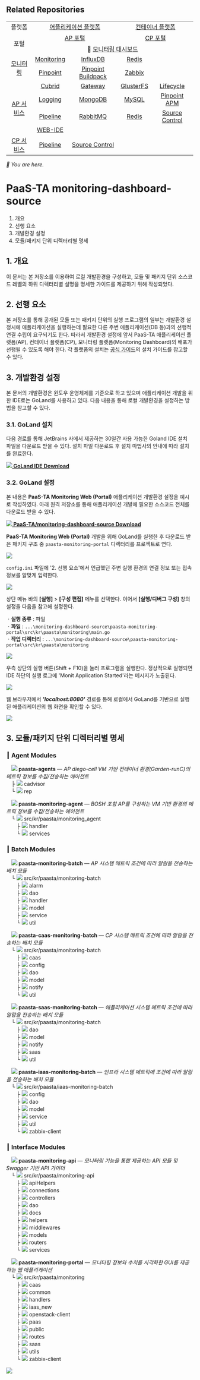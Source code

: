 ## Related Repositories
<table>
  <tr>
    <td colspan=2 align=center>플랫폼</td>
    <td colspan=2 align=center><a href="https://github.com/PaaS-TA/paasta-deployment">어플리케이션 플랫폼</a></td>
    <td colspan=2 align=center><a href="https://github.com/PaaS-TA/paas-ta-container-platform">컨테이너 플랫폼</a></td>
  </tr>
  <tr>
    <td colspan=2 rowspan=2 align=center>포털</td>
    <td colspan=2 align=center><a href="https://github.com/PaaS-TA/portal-deployment">AP 포털</a></td>
    <td colspan=2 align=center><a href="https://github.com/PaaS-TA/container-platform-portal-release">CP 포털</a></td>
  </tr>
  <tr align=center>
    <td colspan=4>🚩 <a href="https://github.com/PaaS-TA/monitoring-dashboard-source">모니터링 대시보드</a></td>
  </tr>
  <tr align=center>
    <td rowspan=2 colspan=2><a href="https://github.com/PaaS-TA/monitoring-deployment">모니터링</a></td>
    <td><a href="https://github.com/PaaS-TA/monitoring-dashboard-release">Monitoring</a></td>
    <td><a href="https://github.com/PaaS-TA/monitoring-influxdb-release">InfluxDB</a></td>
    <td><a href="https://github.com/PaaS-TA/monitoring-redis-release">Redis</a></td>
    <td></td>
  </tr>
  <tr align=center>
    <td><a href="https://github.com/PaaS-TA/monitoring-pinpoint-release">Pinpoint</td>
    <td><a href="https://github.com/PaaS-TA/monitoring-pinpoint-buildpack">Pinpoint Buildpack</td>
    <td><a href="https://github.com/PaaS-TA/monitoring-zabbix-release">Zabbix</a></td>
    <td></td>
  </tr>
  </tr>
  <tr align=center>
    <td rowspan=4 colspan=2><a href="https://github.com/PaaS-TA/service-deployment">AP 서비스</a></td>
    <td><a href="https://github.com/PaaS-TA/PAAS-TA-CUBRID-RELEASE">Cubrid</a></td>
    <td><a href="https://github.com/PaaS-TA/PAAS-TA-API-GATEWAY-SERVICE-RELEASE">Gateway</a></td>
    <td><a href="https://github.com/PaaS-TA/PAAS-TA-GLUSTERFS-RELEASE">GlusterFS</a></td>
    <td><a href="https://github.com/PaaS-TA/PAAS-TA-APP-LIFECYCLE-SERVICE-RELEASE">Lifecycle</a></td>
  </tr>
  <tr align=center>
    <td><a href="https://github.com/PaaS-TA/PAAS-TA-LOGGING-SERVICE-RELEASE">Logging</a></td>
    <td><a href="https://github.com/PaaS-TA/PAAS-TA-MONGODB-SHARD-RELEASE">MongoDB</a></td>
    <td><a href="https://github.com/PaaS-TA/PAAS-TA-MYSQL-RELEASE">MySQL</a></td>
    <td><a href="https://github.com/PaaS-TA/PAAS-TA-PINPOINT-RELEASE">Pinpoint APM</a></td>
  </tr>
  <tr align=center>
    <td><a href="https://github.com/PaaS-TA/PAAS-TA-DELIVERY-PIPELINE-RELEASE">Pipeline</a></td>
    <td align=center><a href="https://github.com/PaaS-TA/rabbitmq-release">RabbitMQ</a></td>
    <td><a href="https://github.com/PaaS-TA/PAAS-TA-ON-DEMAND-REDIS-RELEASE">Redis</a></td>
    <td><a href="https://github.com/PaaS-TA/PAAS-TA-SOURCE-CONTROL-RELEASE">Source Control</a></td>
  </tr>
  <tr align=center>
    <td><a href="https://github.com/PaaS-TA/PAAS-TA-WEB-IDE-RELEASE-NEW">WEB-IDE</a></td>
    <td></td>
    <td></td>
    <td></td>
  </tr>
  <tr align=center>
    <td rowspan=1 colspan=2><a href="https://github.com/PaaS-TA/paas-ta-container-platform-deployment">CP 서비스</a></td>
    <td><a href="https://github.com/PaaS-TA/container-platform-pipeline-release">Pipeline</a></td>
    <td><a href="https://github.com/PaaS-TA/container-platform-source-control-release">Source Control</a></td>
    <td></td>
    <td></td>
  </tr>
</table>
<i>🚩 You are here.</i>


# PaaS-TA monitoring-dashboard-source
1. 개요
2. 선행 요소
3. 개발환경 설정
4. 모듈/패키지 단위 디렉터리별 명세


## 1. 개요
이 문서는 본 저장소를 이용하여 로컬 개발환경을 구성하고, 모듈 및 패키지 단위 소스코드 레벨의 하위 디렉터리별 설명을 명세한 가이드를 제공하기 위해 작성되었다.


## 2. 선행 요소
본 저장소를 통해 공개된 모듈 또는 패키지 단위의 실행 프로그램의 일부는 개발환경 설정시에 애플리케이션을 실행하는데 필요한 다른 주변 애플리케이션(DB 등)과의 선행적 연결 수립이 요구되기도 한다. 따라서 개발환경 설정에 앞서 PaaS-TA 애플리케이션 플랫폼(AP), 컨테이너 플랫폼(CP), 모니터링 플랫폼(Monitoring Dashboard)의 배포가 선행될 수 있도록 해야 한다. 각 플랫폼의 설치는 [공식 가이드](https://github.com/PaaS-TA/Guide)의 설치 가이드를 참고할 수 있다.


## 3. 개발환경 설정
본 문서의 개발환경은 윈도우 운영체제를 기준으로 하고 있으며 애플리케이션 개발을 위한 IDE로는 GoLand를 사용하고 있다. 다음 내용을 통해 로컬 개발환경을 설정하는 방법을 참고할 수 있다.


### 3.1. GoLand 설치
다음 경로를 통해 JetBrains 사에서 제공하는 30일간 사용 가능한 Goland IDE 설치 파일을 다운로드 받을 수 있다. 설치 파일 다운로드 후 설치 마법사의 안내에 따라 설치를 완료한다.

**[![](images/goland.png) GoLand IDE Download](https://www.jetbrains.com/go/download/#section=windows)**


### 3.2. GoLand 설정
본 내용은 **PaaS-TA Monitoring Web (Portal)** 애플리케이션 개발환경 설정을 예시로 작성하였다. 아래 원격 저장소를 통해 애플리케이션 개발에 필요한 소스코드 전체를 다운로드 받을 수 있다.

**[![](images/github.png) PaaS-TA/monitoring-dashboard-source Download](https://github.com/PaaS-TA/monitoring-dashboard-source)**

**PaaS-TA Monitoring Web (Portal)** 개발을 위해 GoLand를 실행한 후 다운로드 받은 패키지 구조 중 `paasta-monitoring-portal` 디렉터리를 프로젝트로 연다.

![](images/goland_01.png)

`config.ini` 파일에 '2. 선행 요소'에서 언급했던 주변 실행 환경의 연결 정보 또는 접속 정보를 알맞게 입력한다.

![](images/goland_02.png)

상단 메뉴 바의 **[실행]** > **[구성 편집]** 메뉴를 선택한다. 이어서 **[실행/디버그 구성]** 창의 설정을 다음을 참고해 설정한다.

ㆍ**실행 종류** : 파일  
ㆍ**파일** : `...\monitoring-dashboard-source\paasta-monitoring-portal\src\kr\paasta\monitoring\main.go`  
ㆍ**작업 디렉터리** : `...\monitoring-dashboard-source\paasta-monitoring-portal\src\kr\paasta\monitoring`

![](images/goland_03.png)

우측 상단의 실행 버튼(Shift + F10)을 눌러 프로그램을 실행한다. 정상적으로 실행되면 IDE 하단의 실행 로그에 'Monit Application Started'라는 메시지가 노출된다.

![](images/goland_04.png)

웹 브라우저에서 **_'localhost:8080'_** 경로를 통해 로컬에서 GoLand를 기반으로 실행된 애플리케이션의 웹 화면을 확인할 수 있다. 

![](images/goland_05.png)


## 3. 모듈/패키지 단위 디렉터리별 명세
### ┃ Agent Modules
　**![](images/folder.png) paasta-agents** ― _AP diego-cell VM 기반 컨테이너 환경(Garden-runC)의 메트릭 정보를 수집/전송하는 에이전트_  
　├ ![](images/folder2.png) cadvisor  
　└ ![](images/folder2.png) rep

　**![](images/folder.png) paasta-monitoring-agent** ― _BOSH 포함 AP를 구성하는 VM 기반 환경의 메트릭 정보를 수집/전송하는 에이전트_  
　└ ![](images/folder2.png) src/kr/paasta/monitoring_agent  
　　├ ![](images/folder2.png) handler  
　　└ ![](images/folder2.png) services

### ┃ Batch Modules
　**![](images/folder.png) paasta-monitoring-batch** ― _AP 시스템 메트릭 조건에 따라 알람을 전송하는 배치 모듈_  
　└ ![](images/folder2.png) src/kr/paasta/monitoring-batch  
　　├ ![](images/folder2.png) alarm  
　　├ ![](images/folder2.png) dao  
　　├ ![](images/folder2.png) handler  
　　├ ![](images/folder2.png) model  
　　├ ![](images/folder2.png) service  
　　└ ![](images/folder2.png) util
  
　**![](images/folder.png) paasta-caas-monitoring-batch** ― _CP 시스템 메트릭 조건에 따라 알람을 전송하는 배치 모듈_  
　└ ![](images/folder2.png) src/kr/paasta/monitoring-batch  
　　├ ![](images/folder2.png) caas  
　　├ ![](images/folder2.png) config  
　　├ ![](images/folder2.png) dao  
　　├ ![](images/folder2.png) model  
　　├ ![](images/folder2.png) notify  
　　└ ![](images/folder2.png) util

　**![](images/folder.png) paasta-saas-monitoring-batch** ― _애플리케이션 시스템 메트릭 조건에 따라 알람을 전송하는 배치 모듈_  
　└ ![](images/folder2.png) src/kr/paasta/monitoring-batch  
　　├ ![](images/folder2.png) dao  
　　├ ![](images/folder2.png) model  
　　├ ![](images/folder2.png) notify  
　　├ ![](images/folder2.png) saas  
　　└ ![](images/folder2.png) util

　**![](images/folder.png) paasta-iaas-monitoring-batch** ― _인프라 시스템 메트릭에 조건에 따라 알람을 전송하는 배치 모듈_  
　└ ![](images/folder2.png) src/kr/paasta/iaas-monitoring-batch  
　　├ ![](images/folder2.png) config  
　　├ ![](images/folder2.png) dao  
　　├ ![](images/folder2.png) model  
　　├ ![](images/folder2.png) service  
　　├ ![](images/folder2.png) util  
　　└ ![](images/folder2.png) zabbix-client


### ┃ Interface Modules
　**![](images/folder.png) paasta-monitoring-api** ― _모니터링 기능을 통합 제공하는 API 모듈 및 Swagger 기반 API 가이더_  
　└ ![](images/folder2.png) src/kr/paasta/monitoring-api  
　　├ ![](images/folder2.png) apiHelpers  
　　├ ![](images/folder2.png) connections  
　　├ ![](images/folder2.png) controllers  
　　├ ![](images/folder2.png) dao  
　　├ ![](images/folder2.png) docs  
　　├ ![](images/folder2.png) helpers  
　　├ ![](images/folder2.png) middlewares  
　　├ ![](images/folder2.png) models  
　　├ ![](images/folder2.png) routers  
　　└ ![](images/folder2.png) services

　**![](images/folder.png) paasta-monitoring-portal** ― _모니터링 정보와 수치를 시각화한 GUI를 제공하는 웹 애플리케이션_  
　└ ![](images/folder2.png) src/kr/paasta/monitoring  
　　├ ![](images/folder2.png) caas  
　　├ ![](images/folder2.png) common  
　　├ ![](images/folder2.png) handlers  
　　├ ![](images/folder2.png) iaas_new  
　　├ ![](images/folder2.png) openstack-client  
　　├ ![](images/folder2.png) paas  
　　├ ![](images/folder2.png) public  
　　├ ![](images/folder2.png) routes  
　　├ ![](images/folder2.png) saas  
　　├ ![](images/folder2.png) utils  
　　└ ![](images/folder2.png) zabbix-client


![](images/warning.png)

